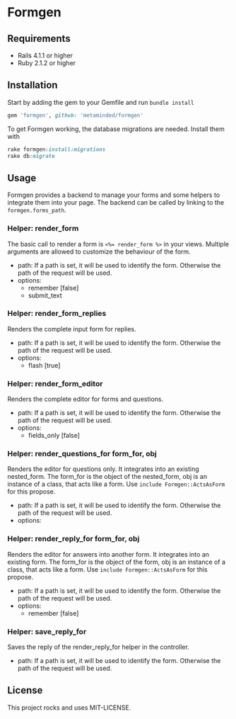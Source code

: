 # Formgen

## Requirements

* Rails 4.1.1 or higher
* Ruby 2.1.2 or higher

## Installation

Start by adding the gem to your Gemfile and run `bundle install`
```ruby
gem 'formgen', github: 'metaminded/formgen'
```

To get Formgen working, the database migrations are needed.
Install them with

```ruby
rake formgen:install:migrations
rake db:migrate
```

## Usage

Formgen provides a backend to manage your forms and some helpers to integrate them into your page.
The backend can be called by linking to the `formgen.forms_path`.

### Helper: render_form
The basic call to render a form is `<%= render_form %>` in your views.
Multiple arguments are allowed to customize the behaviour of the form.

* path: If a path is set, it will be used to identify the form. Otherwise the path of the request will be used.
* options:
  * remember [false]
  * submit_text

### Helper: render_form_replies
Renders the complete input form for replies.

* path: If a path is set, it will be used to identify the form. Otherwise the path of the request will be used.
* options:
  * flash [true]

### Helper: render_form_editor
Renders the complete editor for forms and questions.

* path: If a path is set, it will be used to identify the form. Otherwise the path of the request will be used.
* options:
  * fields_only [false]

### Helper: render_questions_for form_for, obj
Renders the editor for questions only.
It integrates into an existing nested_form.
The form_for is the object of the nested_form, obj is an instance of a class, that acts like a form.
Use `include Formgen::ActsAsForm` for this propose.

* path: If a path is set, it will be used to identify the form. Otherwise the path of the request will be used.
* options:

### Helper: render_reply_for form_for, obj
Renders the editor for answers into another form.
It integrates into an existing form.
The form_for is the object of the form, obj is an instance of a class, that acts like a form.
Use `include Formgen::ActsAsForm` for this propose.

* path: If a path is set, it will be used to identify the form. Otherwise the path of the request will be used.
* options:
  * remember [false]

### Helper: save_reply_for
Saves the reply of the render_reply_for helper in the controller.

* path: If a path is set, it will be used to identify the form. Otherwise the path of the request will be used.

## License

This project rocks and uses MIT-LICENSE.
